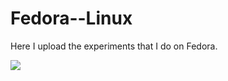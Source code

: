 # Fedora--Linux

Here I upload the experiments that I do on Fedora. 

<p>
<img src="https://i.pinimg.com/originals/bf/c9/55/bfc95517952d2719d6887175fa7aeb34.gif">
